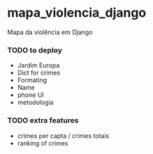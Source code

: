 # mapa_violencia_django
Mapa da violência em Django

### TODO to deploy
- Jardim Europa
- Dict for crimes
- Formating
- Name
- phone UI
- metodologia

### TODO extra features
- crimes per capta / crimes totais
- ranking of crimes